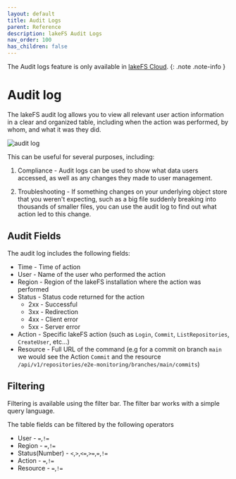 ```yaml
---
layout: default
title: Audit Logs
parent: Reference
description: lakeFS Audit Logs
nav_order: 100
has_children: false
---
```


The Audit logs feature is only available in [lakeFS Cloud](https://lakefs.cloud/).
{: .note .note-info }

# Audit log

The lakeFS audit log allows you to view all relevant user action information in a clear and organized table, including when the action was performed, by whom, and what it was they did. 

![audit log](assets/img/audit-log.png)

This can be useful for several purposes, including: 

1. Compliance - Audit logs can be used to show what data users accessed, as well as any changes they made to user management.

2. Troubleshooting - If something changes on your underlying object store that you weren't expecting, such as a big file suddenly breaking into thousands of smaller files, you can use the audit log to find out what action led to this change. 

## Audit Fields

The audit log includes the following fields:

- Time - Time of action
- User - Name of the user who performed the action
- Region - Region of the lakeFS installation where the action was performed
- Status - Status code returned for the action
  - 2xx - Successful
  - 3xx - Redirection
  - 4xx - Client error
  - 5xx - Server error
- Action - Specific lakeFS action (such as `Login`, `Commit`, `ListRepositories`, `CreateUser`, etc...)
- Resource - Full URL of the command (e.g for a commit on branch `main` we would see the Action `Commit` and the resource `/api/v1/repositories/e2e-monitoring/branches/main/commits`)

## Filtering

Filtering is available using the filter bar. The filter bar works with a simple query language.

The table fields can be filtered by the following operators
- User  - `=`,`!=`
- Region - `=`,`!=`
- Status(Number) - `<`,`>`,`<=`,`>=`,`=`,`!=`
- Action - `=`,`!=`
- Resource - `=`,`!=`